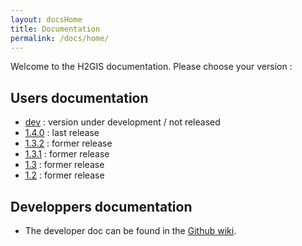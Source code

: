 ```yaml
---
layout: docsHome
title: Documentation
permalink: /docs/home/
---
```


Welcome to the H2GIS documentation. Please choose your version :

## Users documentation

* [dev] : version under development / not released
* [1.4.0] : last release
* [1.3.2] : former release
* [1.3.1] : former release
* [1.3] : former release
* [1.2] : former release

## Developpers documentation

* The developer doc can be found in the [Github wiki].

[dev]: ../dev/home
[1.4.0]: ../1.4.0/home
[1.3.2]: ../1.3.2/home
[1.3.1]: ../1.3.1/home
[1.3]: ../1.3/home
[1.2]: ../1.2/home
[Github wiki]: https://github.com/orbisgis/h2gis/wiki
